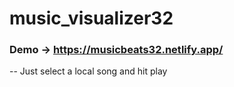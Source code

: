 # music_visualizer32
### Demo -> https://musicbeats32.netlify.app/
-- Just select a local song and hit play
